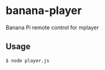 banana-player
=============

Banana Pi remote control for mplayer

## Usage

```
$ node player.js
```
